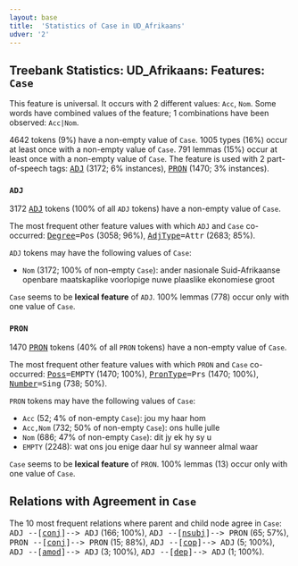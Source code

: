 ```yaml
---
layout: base
title:  'Statistics of Case in UD_Afrikaans'
udver: '2'
---
```


## Treebank Statistics: UD_Afrikaans: Features: `Case`

This feature is universal.
It occurs with 2 different values: `Acc`, `Nom`.
Some words have combined values of the feature; 1 combinations have been observed: `Acc|Nom`.

4642 tokens (9%) have a non-empty value of `Case`.
1005 types (16%) occur at least once with a non-empty value of `Case`.
791 lemmas (15%) occur at least once with a non-empty value of `Case`.
The feature is used with 2 part-of-speech tags: <tt><a href="af-pos-ADJ.html">ADJ</a></tt> (3172; 6% instances), <tt><a href="af-pos-PRON.html">PRON</a></tt> (1470; 3% instances).

### `ADJ`

3172 <tt><a href="af-pos-ADJ.html">ADJ</a></tt> tokens (100% of all `ADJ` tokens) have a non-empty value of `Case`.

The most frequent other feature values with which `ADJ` and `Case` co-occurred: <tt><a href="af-feat-Degree.html">Degree</a></tt><tt>=Pos</tt> (3058; 96%), <tt><a href="af-feat-AdjType.html">AdjType</a></tt><tt>=Attr</tt> (2683; 85%).

`ADJ` tokens may have the following values of `Case`:

* `Nom` (3172; 100% of non-empty `Case`): ander nasionale Suid-Afrikaanse openbare maatskaplike voorlopige nuwe plaaslike ekonomiese groot

`Case` seems to be **lexical feature** of `ADJ`. 100% lemmas (778) occur only with one value of `Case`.

### `PRON`

1470 <tt><a href="af-pos-PRON.html">PRON</a></tt> tokens (40% of all `PRON` tokens) have a non-empty value of `Case`.

The most frequent other feature values with which `PRON` and `Case` co-occurred: <tt><a href="af-feat-Poss.html">Poss</a></tt><tt>=EMPTY</tt> (1470; 100%), <tt><a href="af-feat-PronType.html">PronType</a></tt><tt>=Prs</tt> (1470; 100%), <tt><a href="af-feat-Number.html">Number</a></tt><tt>=Sing</tt> (738; 50%).

`PRON` tokens may have the following values of `Case`:

* `Acc` (52; 4% of non-empty `Case`): jou my haar hom
* `Acc,Nom` (732; 50% of non-empty `Case`): ons hulle julle
* `Nom` (686; 47% of non-empty `Case`): dit jy ek hy sy u
* `EMPTY` (2248): wat ons jou enige daar hul sy wanneer almal waar

`Case` seems to be **lexical feature** of `PRON`. 100% lemmas (13) occur only with one value of `Case`.

## Relations with Agreement in `Case`

The 10 most frequent relations where parent and child node agree in `Case`:
<tt>ADJ --[<tt><a href="af-dep-conj.html">conj</a></tt>]--> ADJ</tt> (166; 100%),
<tt>ADJ --[<tt><a href="af-dep-nsubj.html">nsubj</a></tt>]--> PRON</tt> (65; 57%),
<tt>PRON --[<tt><a href="af-dep-conj.html">conj</a></tt>]--> PRON</tt> (15; 88%),
<tt>ADJ --[<tt><a href="af-dep-cop.html">cop</a></tt>]--> ADJ</tt> (5; 100%),
<tt>ADJ --[<tt><a href="af-dep-amod.html">amod</a></tt>]--> ADJ</tt> (3; 100%),
<tt>ADJ --[<tt><a href="af-dep-dep.html">dep</a></tt>]--> ADJ</tt> (1; 100%).

